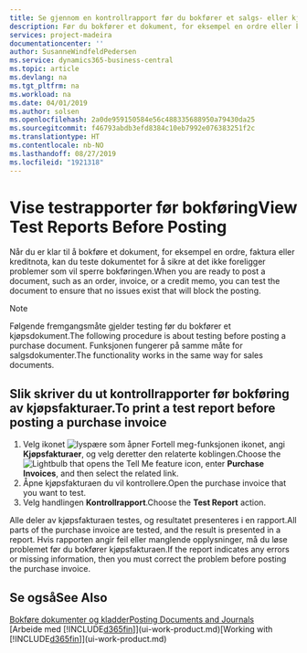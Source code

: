 ```yaml
---
title: Se gjennom en kontrollrapport før du bokfører et salgs- eller kjøpsdokument | Microsoft-dokumentasjon
description: Før du bokfører et dokument, for eksempel en ordre eller kreditnota, kan du teste og gå gjennom det for å se etter feil som kan blokkere bokføringen.
services: project-madeira
documentationcenter: ''
author: SusanneWindfeldPedersen
ms.service: dynamics365-business-central
ms.topic: article
ms.devlang: na
ms.tgt_pltfrm: na
ms.workload: na
ms.date: 04/01/2019
ms.author: solsen
ms.openlocfilehash: 2a0de959150584e56c488335688950a79430da25
ms.sourcegitcommit: f46793abdb3efd8384c10eb7992e076383251f2c
ms.translationtype: HT
ms.contentlocale: nb-NO
ms.lasthandoff: 08/27/2019
ms.locfileid: "1921318"
---
```

# <a name="view-test-reports-before-posting"></a><span data-ttu-id="38f1a-103">Vise testrapporter før bokføring</span><span class="sxs-lookup"><span data-stu-id="38f1a-103">View Test Reports Before Posting</span></span>
<span data-ttu-id="38f1a-104">Når du er klar til å bokføre et dokument, for eksempel en ordre, faktura eller kreditnota, kan du teste dokumentet for å sikre at det ikke foreligger problemer som vil sperre bokføringen.</span><span class="sxs-lookup"><span data-stu-id="38f1a-104">When you are ready to post a document, such as an order, invoice, or a credit memo, you can test the document to ensure that no issues exist that will block the posting.</span></span>

> [!NOTE]  
>   <span data-ttu-id="38f1a-105">Følgende fremgangsmåte gjelder testing før du bokfører et kjøpsdokument.</span><span class="sxs-lookup"><span data-stu-id="38f1a-105">The following procedure is about testing before posting a purchase document.</span></span> <span data-ttu-id="38f1a-106">Funksjonen fungerer på samme måte for salgsdokumenter.</span><span class="sxs-lookup"><span data-stu-id="38f1a-106">The functionality works in the same way for sales documents.</span></span>

## <a name="to-print-a-test-report-before-posting-a-purchase-invoice"></a><span data-ttu-id="38f1a-107">Slik skriver du ut kontrollrapporter før bokføring av kjøpsfakturaer.</span><span class="sxs-lookup"><span data-stu-id="38f1a-107">To print a test report before posting a purchase invoice</span></span>
1. <span data-ttu-id="38f1a-108">Velg ikonet ![lyspære som åpner Fortell meg-funksjonen](media/ui-search/search_small.png "Fortell hva du vil gjøre") ikonet, angi **Kjøpsfakturaer**, og velg deretter den relaterte koblingen.</span><span class="sxs-lookup"><span data-stu-id="38f1a-108">Choose the ![Lightbulb that opens the Tell Me feature](media/ui-search/search_small.png "Tell me what you want to do") icon, enter **Purchase Invoices**, and then select the related link.</span></span>
2. <span data-ttu-id="38f1a-109">Åpne kjøpsfakturaen du vil kontrollere.</span><span class="sxs-lookup"><span data-stu-id="38f1a-109">Open the purchase invoice that you want to test.</span></span>
3. <span data-ttu-id="38f1a-110">Velg handlingen **Kontrollrapport**.</span><span class="sxs-lookup"><span data-stu-id="38f1a-110">Choose the **Test Report** action.</span></span>  

<span data-ttu-id="38f1a-111">Alle deler av kjøpsfakturaen testes, og resultatet presenteres i en rapport.</span><span class="sxs-lookup"><span data-stu-id="38f1a-111">All parts of the purchase invoice are tested, and the result is presented in a report.</span></span> <span data-ttu-id="38f1a-112">Hvis rapporten angir feil eller manglende opplysninger, må du løse problemet før du bokfører kjøpsfakturaen.</span><span class="sxs-lookup"><span data-stu-id="38f1a-112">If the report indicates any errors or missing information, then you must correct the problem before posting the purchase invoice.</span></span>

## <a name="see-also"></a><span data-ttu-id="38f1a-113">Se også</span><span class="sxs-lookup"><span data-stu-id="38f1a-113">See Also</span></span>
[<span data-ttu-id="38f1a-114">Bokføre dokumenter og kladder</span><span class="sxs-lookup"><span data-stu-id="38f1a-114">Posting Documents and Journals</span></span>](ui-post-documents-journals.md)  
<span data-ttu-id="38f1a-115">[Arbeide med [!INCLUDE[d365fin](includes/d365fin_md.md)]](ui-work-product.md)</span><span class="sxs-lookup"><span data-stu-id="38f1a-115">[Working with [!INCLUDE[d365fin](includes/d365fin_md.md)]](ui-work-product.md)</span></span>
